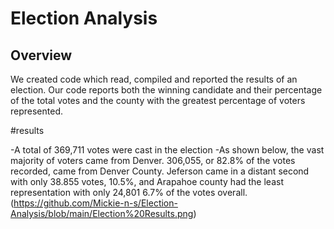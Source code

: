 # Election Analysis
## Overview

We created code which read, compiled and reported the results of an election. Our code reports both the winning candidate and their percentage of the total votes and the county with the greatest percentage of voters represented. 

#results

-A total of 369,711 votes were cast in the election
-As shown below, the vast majority of voters came from Denver. 306,055, or 82.8% of the votes recorded, came from Denver County. Jeferson came in a distant second with only 38.855 votes, 10.5%, and Arapahoe county had the least representation with only 24,801 6.7% of the votes overall.
(https://github.com/Mickie-n-s/Election-Analysis/blob/main/Election%20Results.png)
